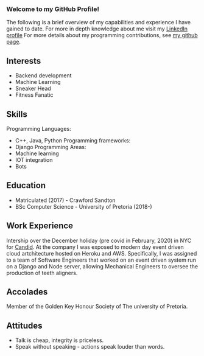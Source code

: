 ### Welcome to my GitHub Profile!
The following is a brief overview of my capabilities and experience I have gained to date.
For more in depth knowledge about me visit my [LinkedIn profile](https://www.linkedin.com/in/jonathen-sundy-79b33b168/)
For more details about my programming contributions, see [my github page](https://github.com/jsundy).
## Interests

* Backend development
* Machine Learning
* Sneaker Head
* Fitness Fanatic

## Skills
Programming Languages:
*	C++, Java, Python
Programming frameworks:
*	Django
Programming Areas:
* Machine learning
*	IOT integration
* Bots

## Education
*	Matriculated (2017) - Crawford Sandton
*	BSc Computer Science - University of Pretoria (2018-)

## Work Experience 
Intership over the December holiday (pre covid in February, 2020) in NYC for [Candid](https://www.candidco.com/). At the company I was exposed to modern day event driven cloud artchitecture hosted on Heroku and AWS. Specifically, I was assigned to a team of Software Engineers that worked on an event driven system run on a Django and Node server, allowing Mechanical Engineers to oversee the production of teeth aligners.

## Accolades
Member of the Golden Key Honour Society of The university of Pretoria.

## Attitudes
* Talk is cheap, integrity is priceless.
*	Speak without speaking - actions speak louder than words.
